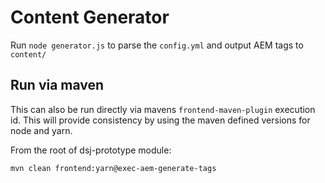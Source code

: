 # Content Generator
Run `node generator.js` to parse the  `config.yml` and output AEM tags to `content/`

## Run via maven
This can also be run directly via mavens `frontend-maven-plugin` execution id. This will provide consistency by using the maven defined versions for node and yarn.

From the root of dsj-prototype module:

`mvn clean frontend:yarn@exec-aem-generate-tags`
